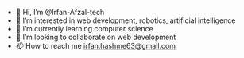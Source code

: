 - 👋 Hi, I’m @Irfan-Afzal-tech
- 👀 I’m interested in web development, robotics, artificial intelligence
- 🌱 I’m currently learning computer science
- 💞️ I’m looking to collaborate on web development
- 📫 How to reach me irfan.hashme63@gmail.com

<!---
Irfan-Afzal-tech/Irfan-Afzal-tech is a ✨ special ✨ repository because its `README.md` (this file) appears on your GitHub profile.
You can click the Preview link to take a look at your changes.
--->
